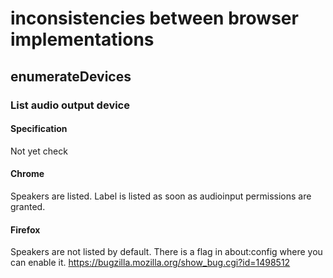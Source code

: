 # inconsistencies between browser implementations

## enumerateDevices

### List audio output device

#### Specification

Not yet check

#### Chrome

Speakers are listed.
Label is listed as soon as audioinput permissions are granted.

#### Firefox

Speakers are not listed by default.
There is a flag in about:config where you can enable it.
https://bugzilla.mozilla.org/show_bug.cgi?id=1498512
